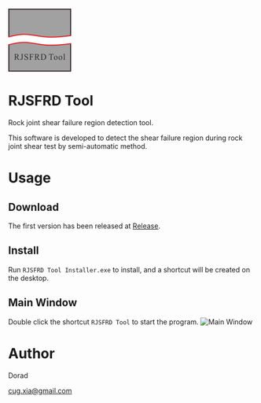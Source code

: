 ![](https://raw.githubusercontent.com/Doradx/RJSFRD-Tool/master/images/icons/logo.png)
# RJSFRD Tool
Rock joint shear failure region detection tool.

This software is developed to detect the shear failure region during rock joint shear test by semi-automatic method.

# Usage
## Download
The first version has been released at [Release](https://github.com/Doradx/RJSFRD-Tool/releases/tag/v0.1.0).
## Install
Run ```RJSFRD Tool Installer.exe``` to install, and a shortcut will be created on the desktop.
## Main Window
Double click the shortcut ```RJSFRD Tool``` to start the program.
![Main Window](https://github.com/Doradx/RJSFRD-Tool/releases/tag/v0.1.0)

# Author
Dorad

cug.xia@gmail.com